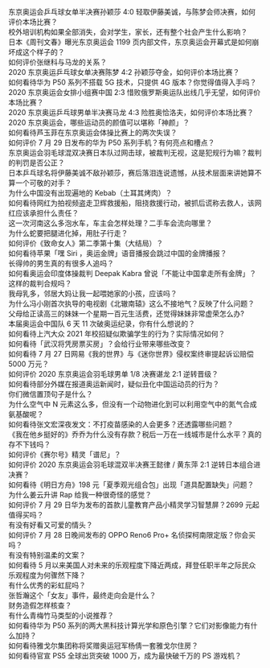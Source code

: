 东京奥运会乒乓球女单半决赛孙颖莎 4:0 轻取伊藤美诚，与陈梦会师决赛，如何评价本场比赛？  
校外培训机构如果全部消失，会对学生，家长，还有整个社会产生什么影响？  
日本《周刊文春》曝光东京奥运会 1199 页内部文件，东京奥运会开幕式是如何崩坏成这个样子的？  
如何评价张继科与马龙的关系？  
2020 东京奥运乒乓球女单决赛陈梦 4:2 孙颖莎夺金，如何评价本场比赛？  
如何看待华为 P50 系列不搭载 5G 技术，只提供 4G 版本？你觉得值得入手吗？  
2020 东京奥运会女排小组赛中国 2:3 惜败俄罗斯奥运队出线几乎无望，如何评价本场比赛？  
2020 东京奥运乒乓球男单半决赛马龙 4:3 险胜奥恰洛夫，如何评价本场比赛？  
2020 东京奥运会，哪些运动员的颜值可以堪称「神颜」？  
如何看待芦玉菲在东京奥运会体操比赛上的两次失误？  
如何评价 7 月 29 日发布的华为 P50 系列手机？有何亮点和槽点？  
东京奥运会羽毛球混双决赛日本队过网击球，被裁判无视，这是犯规行为嘛？裁判的判罚是否公正？  
日本乒乓球名将伊藤美诚不敌孙颖莎，赛后落泪连说遗憾，从技术层面来讲她算不算一个可敬的对手？  
为什么中国没有出现遍地的 Kebab（土耳其烤肉）？  
如何看待网红为拍视频盗走卫辉救援船，阻挠救援行动，被抓后谎称去救人，该网红应该承担什么责任？  
这一次河南这么多泡水车，车主会怎样处理？二手车会流向哪里？  
为什么蛇要把腿进化掉，用肚子行走？  
如何评价《致命女人》第二季第十集（大结局）？  
如何看待苹果「嘿 Siri ，奥运金牌」语音播报会跳过中国的金牌播报？  
长得帅的男生真的有很多人追吗？  
如何看奥运会印度体操裁判 Deepak Kabra 曾说「不能让中国拿走所有金牌」？这样的裁判合规吗？  
我母乳多，邻居大妈让我一起喂她家的小孩，应该吗？  
为什么冯小刚首次执导的电视剧《北辙南辕》这么不接地气？反映了什么问题？  
父母给正读高三的妹妹一个星期一百元生活费，还觉得妹妹非常虚荣怎么办?  
本届奥运会中国队 6 天 11 次破奥运纪录，你有什么想说的？  
如何看待上汽大众 2021 年校招疑似欺骗学生的行为？实际情况如何？  
如何看待「武汉将凭房票买房」？会给行业带来哪些改变？  
如何看待 7 月 27 日网易《我的世界》与《迷你世界》侵权案终审提起诉讼赔偿 5000 万元？  
如何评价 2020 东京奥运会羽毛球男单 1/8 决赛谌龙 2:1 逆转晋级？  
如何看待部分外媒在报道奥运新闻时，疑似丑化中国运动员的行为？  
你们微信置顶句子是什么？  
为什么空气中 N 元素这么多，但没有一个动物进化到可以利用空气中的氮气合成氨基酸呢？  
如何看待张文宏深夜发文：不打疫苗感染的人会更多？还透露哪些问题？  
《我在他乡挺好的》乔乔为什么没有存款？税后一万在一线城市是什么水平？真的存不下钱吗？  
如何评价《赛尔号》精灵「谱尼」？  
如何评价 2020 东京奥运会羽毛球混双半决赛王懿律 / 黄东萍 2:1 逆转日本组合进决赛？  
如何看待《明日方舟》198 元「夏季观光组合包」出现「道具配置缺失」问题？  
为什么姜云升讲 Rap 给我一种很奇怪的感觉？  
如何评价 7 月 29 日华为发布的首款儿童教育产品小精灵学习智慧屏？2699 元起值得买吗？  
有没有好看又可爱的情头？  
如何评价 7 月 28 日晚间发布的 OPPO Reno6 Pro+ 名侦探柯南限定版？你会买吗？  
有没有特别温柔的文案？  
如何看待 5 月以来美国人对未来的乐观程度下降近两成，拜登任职半年之际民众乐观程度为何骤然下降？  
有什么优秀的彩虹屁吗？  
张哲瀚这个「女友」事件，最终走向会是什么？  
财务造假怎样核查？  
有什么青梅竹马类型的小说推荐？  
如何看待华为 P50 系列的两大黑科技计算光学和原色引擎？它们对影像能力有什么加持？  
如何看待雅戈尔集团称将奖赠奥运冠军杨倩一套雅戈尔住房？  
如何看待官宣 PS5 全球出货突破 1000 万，成为最快破千万的 PS 游戏机？  
